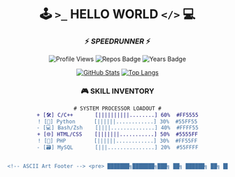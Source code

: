 <div align="center">
 <div align="center">
  
  # 🕹️ `>_` HELLO WORLD `</>` 💻
  ### ⚡️ *SPEEDRUNNER* ⚡️
</div>

  <!-- Status HUD -->
  ![Profile Views](https://komarev.com/ghpvc/?username=Fenohasina22&color=00ff00&style=flat)
  ![Repos Badge](https://badges.strrl.dev/repos/Fenohasina22?color=00ff00&style=flat)
  ![Years Badge](https://badges.strrl.dev/years/Fenohasina22?color=00ff00&style=flat)

  <!-- GitHub Stats Terminal -->
  [![GitHub Stats](https://github-readme-stats.vercel.app/api?username=Fenohasina22&show_icons=true&theme=dark&hide_border=true&bg_color=0d1117&title_color=00ff00&icon_color=ffff00&include_all_commits=true)](https://github.com/Fenohasina22)
  [![Top Langs](https://github-readme-stats.vercel.app/api/top-langs/?username=Fenohasina22&layout=compact&theme=dark&hide_border=true&bg_color=0d1117&title_color=00ff00&langs_count=8)](https://github.com/Fenohasina22)

  <!-- RPG Skill Inventory -->
  ### 🎮 SKILL INVENTORY 
  ```diff
  # SYSTEM PROCESSOR LOADOUT #
+ [🛠️] C/C++       [||||||||||........] 60%  #FF5555
! [🐍] Python      [||||||............] 30%  #55FF55
- [💻] Bash/Zsh    [||||..............] 40%  #FFFF55
+ [🌐] HTML/CSS    [|||||||...........] 50%  #5555FF
! [🔌] PHP         [||||||............] 30%  #FF55FF
- [🗃️] MySQL       [|||...............] 20%  #55FFFF


<!-- ASCII Art Footer --> <pre> ███████╗███████╗███╗ ██╗ ██████╗ ██╗ ██╗ █████╗ ███████╗██╗███╗ ██╗ █████╗ ██╔════╝██╔════╝████╗ ██║██╔═══██╗██║ ██║██╔══██╗██╔════╝██║████╗ ██║██╔══██╗ █████╗ █████╗ ██╔██╗ ██║██║ ██║███████║███████║███████╗██║██╔██╗ ██║███████║ ██╔══╝ ██╔══╝ ██║╚██╗██║██║ ██║██╔══██║██╔══██║╚════██║██║██║╚██╗██║██╔══██║ ██║ ███████╗██║ ╚████║╚██████╔╝██║ ██║██║ ██║███████║██║██║ ╚████║██║ ██║ ╚═╝ ╚══════╝╚═╝ ╚═══╝ ╚═════╝ ╚═╝ ╚═╝╚═╝ ╚═╝╚══════╝╚═╝╚═╝ ╚═══╝╚═╝ ╚═╝ </pre></div> ```
